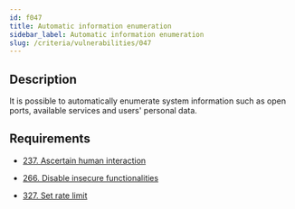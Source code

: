 ```yaml
---
id: f047
title: Automatic information enumeration
sidebar_label: Automatic information enumeration
slug: /criteria/vulnerabilities/047
---
```


## Description

It is possible to automatically enumerate
system information such as open ports,
available services and users' personal data.

## Requirements

- [237. Ascertain human interaction](/criteria/requirements/237)

- [266. Disable insecure functionalities](/criteria/requirements/266)

- [327. Set rate limit](/criteria/requirements/327)
